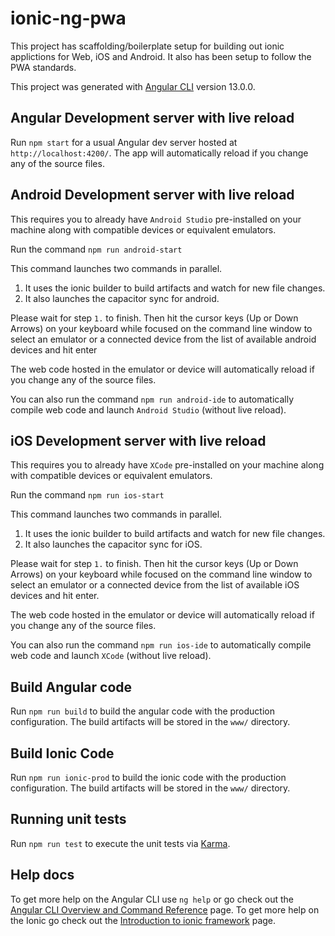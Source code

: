 # ionic-ng-pwa

This project has scaffolding/boilerplate setup for building out ionic applictions for Web, iOS and Android.
It also has been setup to follow the PWA standards.

This project was generated with [Angular CLI](https://github.com/angular/angular-cli) version 13.0.0.

## Angular Development server with live reload

Run `npm start` for a usual Angular dev server hosted at `http://localhost:4200/`. 
The app will automatically reload if you change any of the source files.


## Android Development server with live reload

This requires you to already have `Android Studio` pre-installed on your machine 
along with compatible devices or equivalent emulators.

Run the command `npm run android-start`

This command launches two commands in parallel.
1. It uses the ionic builder to build artifacts and watch for new file changes.
2. It also launches the capacitor sync for android.

Please wait for step `1.` to finish. Then hit the cursor keys (Up or Down Arrows) on 
your keyboard while focused on the command line window to select an emulator or a connected device 
from the list of available android devices and hit enter

The web code hosted in the emulator or device will automatically reload if you change any of the source files.

You can also run the command `npm run android-ide` to automatically compile web code and launch `Android Studio` (without live reload).


## iOS Development server with live reload

This requires you to already have `XCode` pre-installed on your machine 
along with compatible devices or equivalent emulators.

Run the command `npm run ios-start`

This command launches two commands in parallel.
1. It uses the ionic builder to build artifacts and watch for new file changes.
2. It also launches the capacitor sync for iOS.

Please wait for step `1.` to finish. Then hit the cursor keys (Up or Down Arrows) on 
your keyboard while focused on the command line window to select an emulator or a connected device 
from the list of available iOS devices and hit enter.

The web code hosted in the emulator or device will automatically reload if you change any of the source files.

You can also run the command `npm run ios-ide` to automatically compile web code and launch `XCode` (without live reload).


## Build Angular code

Run `npm run build` to build the angular code with the production configuration. 
The build artifacts will be stored in the `www/` directory.


## Build Ionic Code

Run `npm run ionic-prod` to build the ionic code with the production configuration. 
The build artifacts will be stored in the `www/` directory.


## Running unit tests

Run `npm run test` to execute the unit tests via [Karma](https://karma-runner.github.io).


## Help docs

To get more help on the Angular CLI use `ng help` or go check out the [Angular CLI Overview and Command Reference](https://angular.io/cli) page.
To get more help on the Ionic go check out the [Introduction to ionic framework](https://ionicframework.com/docs/intro/cli) page.
